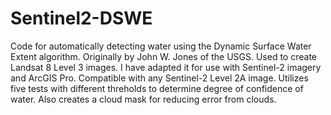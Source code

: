 # Sentinel2-DSWE

Code for automatically detecting water using the Dynamic Surface Water Extent algorithm.
Originally by John W. Jones of the USGS. Used to create Landsat 8 Level 3 images. I have adapted it for use with Sentinel-2 imagery and ArcGIS Pro. 
Compatible with any Sentinel-2 Level 2A image. Utilizes five tests with different threholds to determine degree of confidence of water.
Also creates a cloud mask for reducing error from clouds. 
